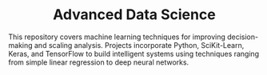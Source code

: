<h1 align="center"> Advanced Data Science </h1>
  
This repository covers machine learning techniques for improving decision-making and scaling analysis. Projects incorporate Python, SciKit-Learn, Keras, and TensorFlow to build intelligent systems using techniques ranging from simple linear regression to deep neural networks.
